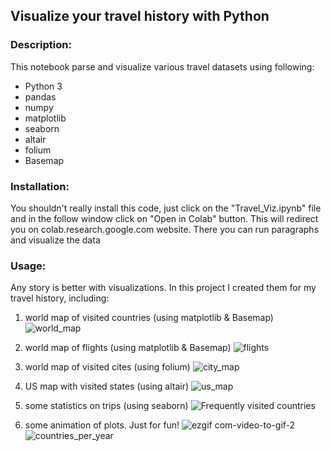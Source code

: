 ## Visualize your travel history with Python

### Description:
This notebook parse and visualize various travel datasets using following:
* Python 3
* pandas
* numpy
* matplotlib
* seaborn
* altair
* folium
* Basemap

### Installation:
You shouldn't really install this code, just click on the "Travel_Viz.ipynb" file and in the follow window click on "Open in Colab" button. This will redirect you on colab.research.google.com website. There you can run paragraphs and visualize the data

### Usage:
Any story is better with visualizations. In this project I created them for my travel history, including:

1. world map of visited countries (using matplotlib & Basemap)
![world_map](https://user-images.githubusercontent.com/58124951/84112704-206bf000-a9de-11ea-8ce5-5bb330539ac8.png)

2. world map of flights (using matplotlib & Basemap)
![flights](https://user-images.githubusercontent.com/58124951/84115459-f9fc8380-a9e2-11ea-8ebe-29972b8f6392.png)

3. world map of visited cites (using folium)
![city_map](https://user-images.githubusercontent.com/58124951/84117766-e05d3b00-a9e6-11ea-88a7-11ad50bd3120.gif)

4. US map with visited states (using altair)
![us_map](https://user-images.githubusercontent.com/58124951/84108631-7daf7380-a9d5-11ea-916e-0dc4c5970ff4.png)

5. some statistics on trips (using seaborn)
![Frequently visited countries](https://user-images.githubusercontent.com/58124951/84109173-ef3bf180-a9d6-11ea-80fd-f2b0bb541783.png) 

6. some animation of plots. Just for fun!
![ezgif com-video-to-gif-2](https://user-images.githubusercontent.com/58124951/84109738-2f4fa400-a9d8-11ea-94c6-9b90f8f952c9.gif)
![countries_per_year](https://user-images.githubusercontent.com/58124951/84108943-51482700-a9d6-11ea-95d0-e3c7494a3ee5.gif)



